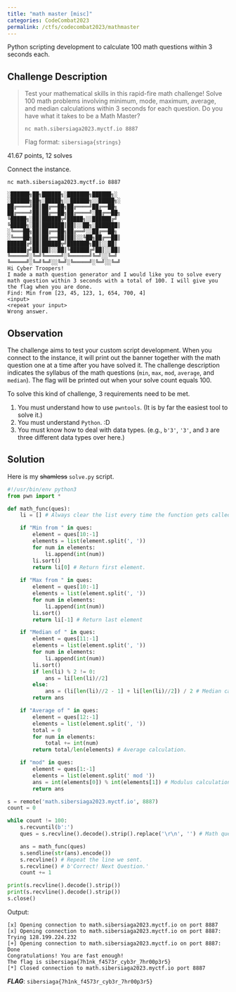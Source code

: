 ```yaml
---
title: "math master [misc]"
categories: CodeCombat2023
permalink: /ctfs/codecombat2023/mathmaster
---
```


Python scripting development to calculate 100 math questions within 3 seconds each.

## Challenge Description
>Test your mathematical skills in this rapid-fire math challenge! Solve 100 math problems involving minimum, mode, maximum, average, and median calculations within 3 seconds for each question. Do you have what it takes to be a Math Master?
>
>`nc math.sibersiaga2023.myctf.io 8887`
>
>Flag format: `sibersiaga{strings}`

41.67 points, 12 solves

Connect the instance.

```
nc math.sibersiaga2023.myctf.io 8887

░██████╗██╗██████╗░███████╗██████╗░  ░██████╗██╗░█████╗░░██████╗░░█████╗░
██╔════╝██║██╔══██╗██╔════╝██╔══██╗  ██╔════╝██║██╔══██╗██╔════╝░██╔══██╗
╚█████╗░██║██████╦╝█████╗░░██████╔╝  ╚█████╗░██║███████║██║░░██╗░███████║
░╚═══██╗██║██╔══██╗██╔══╝░░██╔══██╗  ░╚═══██╗██║██╔══██║██║░░╚██╗██╔══██║
██████╔╝██║██████╦╝███████╗██║░░██║  ██████╔╝██║██║░░██║╚██████╔╝██║░░██║
╚═════╝░╚═╝╚═════╝░╚══════╝╚═╝░░╚═╝  ╚═════╝░╚═╝╚═╝░░╚═╝░╚═════╝░╚═╝░░╚═╝
Hi Cyber Troopers!
I made a math question generator and I would like you to solve every math question within 3 seconds with a total of 100. I will give you the flag when you are done.
Find: Min from [23, 45, 123, 1, 654, 700, 4]
<input>
<repeat your input>
Wrong answer.
```

## Observation
The challenge aims to test your custom script development. When you connect to the instance, it will print out the banner together with the math question one at a time after you have solved it. The challenge description indicates the syllabus of the math questions (`min`, `max`, `mod`, `average`, and `median`). The flag will be printed out when your solve count equals 100. 

To solve this kind of challenge, 3 requirements need to be met.

1. You must understand how to use `pwntools`. (It is by far the easiest tool to solve it.)
2. You must understand `Python`. :D
3. You must know how to deal with data types. (e.g., `b'3'`, `'3'`, and `3` are three different data types over here.)

## Solution

Here is my ~~shamless~~ `solve.py` script.

```python
#!/usr/bin/env python3
from pwn import *

def math_func(ques):
	li = [] # Always clear the list every time the function gets called.

	if "Min from " in ques:
		element = ques[10:-1]
		elements = list(element.split(', '))
		for num in elements:
			li.append(int(num))
		li.sort()
		return li[0] # Return first element.
			
	if "Max from " in ques:
		element = ques[10:-1]
		elements = list(element.split(', '))
		for num in elements:
			li.append(int(num))
		li.sort()
		return li[-1] # Return last element

	if "Median of " in ques:
		element = ques[11:-1]
		elements = list(element.split(', '))
		for num in elements:
			li.append(int(num))
		li.sort()
		if len(li) % 2 != 0:
			ans = li[len(li)//2]
		else:
			ans = (li[len(li)//2 - 1] + li[len(li)//2]) / 2 # Median calculation.
		return ans

	if "Average of " in ques:
		element = ques[12:-1]
		elements = list(element.split(', '))
		total = 0
		for num in elements:
			total += int(num)
		return total/len(elements) # Average calculation.

	if "mod" in ques:
		element = ques[1:-1]
		elements = list(element.split(' mod '))
		ans = int(elements[0]) % int(elements[1]) # Modulus calculation.
		return ans

s = remote('math.sibersiaga2023.myctf.io', 8887)
count = 0

while count != 100:
	s.recvuntil(b':')
	ques = s.recvline().decode().strip().replace('\r\n', '') # Math question.

	ans = math_func(ques)
	s.sendline(str(ans).encode())
	s.recvline() # Repeat the line we sent.
	s.recvline() # b'Correct! Next Question.'
	count += 1

print(s.recvline().decode().strip())
print(s.recvline().decode().strip())
s.close()
```
Output:
```
[x] Opening connection to math.sibersiaga2023.myctf.io on port 8887
[x] Opening connection to math.sibersiaga2023.myctf.io on port 8887: Trying 128.199.224.232
[+] Opening connection to math.sibersiaga2023.myctf.io on port 8887: Done
Congratulations! You are fast enough!
The flag is sibersiaga{7h1nk_f4573r_cyb3r_7hr00p3r5}
[*] Closed connection to math.sibersiaga2023.myctf.io port 8887
```

***FLAG***: `sibersiaga{7h1nk_f4573r_cyb3r_7hr00p3r5}`
